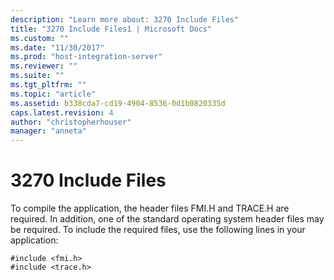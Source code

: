 ```yaml
---
description: "Learn more about: 3270 Include Files"
title: "3270 Include Files1 | Microsoft Docs"
ms.custom: ""
ms.date: "11/30/2017"
ms.prod: "host-integration-server"
ms.reviewer: ""
ms.suite: ""
ms.tgt_pltfrm: ""
ms.topic: "article"
ms.assetid: b338cda7-cd19-4904-8536-0d1b0820335d
caps.latest.revision: 4
author: "christopherhouser"
manager: "anneta"
---
```

# 3270 Include Files
To compile the application, the header files FMI.H and TRACE.H are required. In addition, one of the standard operating system header files may be required. To include the required files, use the following lines in your application:  
  
```  
#include <fmi.h>  
#include <trace.h>  
```
